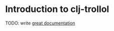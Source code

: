 # Introduction to clj-trollol

TODO: write [great documentation](http://jacobian.org/writing/what-to-write/)
